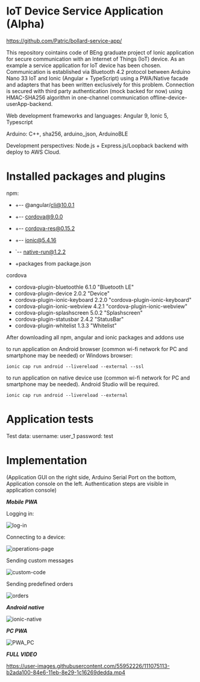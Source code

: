 # IoT Device Service Application (Alpha)

https://github.com/Patric/bollard-service-app/

This repository cointains code of BEng graduate project of Ionic application for secure communication with an Internet of Things (IoT) device. As an example a service application for IoT device has been chosen. Communication is established via Bluetooth 4.2 protocol between Arduino Nano 33 IoT and Ionic (Angular + TypeScript) using a PWA/Native facade and adapters that has been written exclusively for this problem. Connection is secured with third party authentication (mock backed for now) using HMAC-SHA256 algorithm in one-channel communication offline-device-userApp-backend.


Web development frameworks and languages: Angular 9, Ionic 5, Typescript

Arduino: C++, sha256, arduino_json, ArduinoBLE

Development perspectives:
Node.js + Express.js/Loopback backend with deploy to AWS Cloud.

# Installed packages and plugins

npm:
+ +-- @angular/cli@10.0.1
+ +-- cordova@9.0.0
+ +-- cordova-res@0.15.2
+ +-- ionic@5.4.16
+ `-- native-run@1.2.2

+ +packages from package.json

cordova

+ cordova-plugin-bluetoothle 6.1.0 "Bluetooth LE"
+ cordova-plugin-device 2.0.2 "Device"
+ cordova-plugin-ionic-keyboard 2.2.0 "cordova-plugin-ionic-keyboard"
+ cordova-plugin-ionic-webview 4.2.1 "cordova-plugin-ionic-webview"
+ cordova-plugin-splashscreen 5.0.2 "Splashscreen"
+ cordova-plugin-statusbar 2.4.2 "StatusBar"
+ cordova-plugin-whitelist 1.3.3 "Whitelist"

After downloading all npm, angular and ionic packages and addons use

to run application on Android browser (common wi-fi network for PC and smartphone may be needed) or Windows browser:
```
ionic cap run android --livereload --external --ssl
```
to run application on native device use (common wi-fi network for PC and smartphone may be needed). Android Studio will be required.
```
ionic cap run android --livereload --external
```

# Application tests

Test data:
username: user_1 
password: test

# Implementation

(Application GUI on the right side, Arduino Serial Port on the bottom, Application console on the left. Authentication steps are visible in application console)

***Mobile PWA***

Logging in:

![log-in](https://user-images.githubusercontent.com/55952226/111076721-c1e41d00-84ed-11eb-8aaf-e04c6e06aa93.gif)

Connecting to a device:

![operations-page](https://user-images.githubusercontent.com/55952226/111076820-4e8edb00-84ee-11eb-843a-3933edd13361.gif)

Sending custom messages

![custom-code](https://user-images.githubusercontent.com/55952226/111077356-ba724300-84f0-11eb-89c5-4a65ebb0867a.gif)


Sending predefined orders

![orders](https://user-images.githubusercontent.com/55952226/111077143-ac6ff280-84ef-11eb-96df-63346514865f.gif)

***Android native***


![ionic-native](https://user-images.githubusercontent.com/55952226/111077660-1db0a500-84f2-11eb-9c9c-20932422492e.gif)


***PC PWA***

![PWA_PC](https://user-images.githubusercontent.com/55952226/111077768-9fa0ce00-84f2-11eb-9e94-03957491fdeb.gif)


***FULL VIDEO***

https://user-images.githubusercontent.com/55952226/111075113-b2ada100-84e6-11eb-8e29-1c16269dedda.mp4


